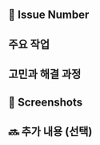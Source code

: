 ## 🚀 Issue Number
<!-- - resolve: #{Number} -->

## 주요 작업
<!-- 문제 상황 정의 -->


## 고민과 해결 과정
<!-- 변경 사항 -->


## 📸 Screenshots


## 🔜 추가 내용 (선택)
